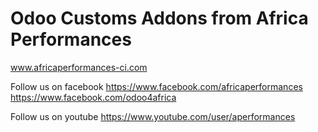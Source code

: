 # Odoo Customs Addons from Africa Performances
www.africaperformances-ci.com

Follow us on facebook
https://www.facebook.com/africaperformances
https://www.facebook.com/odoo4africa

Follow us on youtube
https://www.youtube.com/user/aperformances
